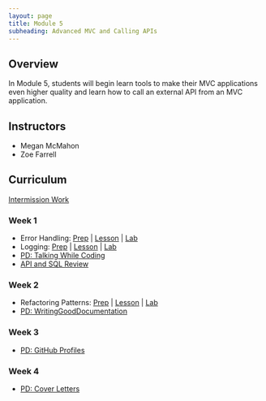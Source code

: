 ```yaml
---
layout: page
title: Module 5
subheading: Advanced MVC and Calling APIs
---
```


## Overview

In Module 5, students will begin learn tools to make their MVC applications even higher quality and learn how to call an external API from an MVC application.

## Instructors

* Megan McMahon
* Zoe Farrell

## Curriculum

[Intermission Work](./intermission/)

### Week 1

* Error Handling: [Prep](./preparation/Week1/ErrorHandling) &#124; [Lesson](./lessons/Week1/ErrorHandling) &#124; [Lab](./labs/Week1/ErrorHandling) 
* Logging: [Prep](./preparation/Week1/Logging) &#124; [Lesson](./lessons/Week1/Logging) &#124; [Lab](./labs/Week1/Logging) 
* [PD: Talking While Coding](./lessons/Week1/TalkingWhileCoding)
* [API and SQL Review](./lessons/Week1/APIReview)

### Week 2
* Refactoring Patterns: [Prep](./preparation/Week2/RefactoringPatterns) &#124; [Lesson](./lessons/Week2/RefactoringPatterns) &#124; [Lab](./labs/Week2/RefactoringPatterns)
* [PD: WritingGoodDocumentation](./lessons/Week2/WritingGoodDocumentation)

### Week 3
* [PD: GitHub Profiles](./lessons/Week3/GithubProfiles)

### Week 4
* [PD: Cover Letters](./lessons/Week4/CoverLetters)

